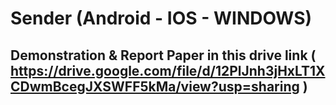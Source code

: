 # Sender (Android - IOS - WINDOWS)

## Demonstration & Report Paper in this drive link ( https://drive.google.com/file/d/12PlJnh3jHxLT1XCDwmBcegJXSWFF5kMa/view?usp=sharing )
